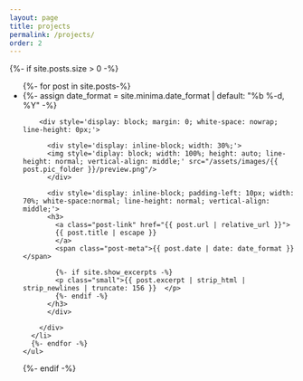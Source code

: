 ```yaml
---
layout: page
title: projects
permalink: /projects/
order: 2
---
```


<div>
  {%- if site.posts.size > 0 -%}
    <ul class="post-list">
      {%- for post in site.posts-%}
      <li>
        {%- assign date_format = site.minima.date_format | default: "%b %-d, %Y" -%}

        <div style='display: block; margin: 0; white-space: nowrap; line-height: 0px;'>

          <div style='display: inline-block; width: 30%;'>
          <img style='diplay: block; width: 100%; height: auto; line-height: normal; vertical-align: middle;' src="/assets/images/{{ post.pic_folder }}/preview.png"/>
          </div>
          
          <div style='display: inline-block; padding-left: 10px; width: 70%; white-space:normal; line-height: normal; vertical-align: middle;'>
          <h3>
            <a class="post-link" href="{{ post.url | relative_url }}">
            {{ post.title | escape }}
            </a>
            <span class="post-meta">{{ post.date | date: date_format }}</span>
            
            {%- if site.show_excerpts -%}
            <p class="small">{{ post.excerpt | strip_html | strip_newlines | truncate: 156 }}  </p>
            {%- endif -%}
          </h3>
          </div>

        </div>
      </li>
      {%- endfor -%}
    </ul>

  {%- endif -%}

</div>